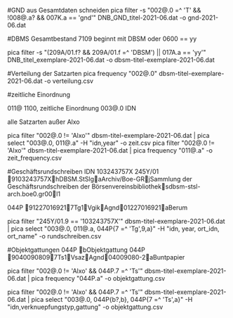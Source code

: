 #GND aus Gesamtdaten schneiden
pica filter -s "002@.0 =^ 'T' && \!008@.a? && 007K.a == 'gnd'" DNB_GND_titel-2021-06.dat -o gnd-2021-06.dat

#DBMS Gesamtbestand
7109 beginnt mit DBSM oder 0600 == yy

pica filter -s "(209A/01.f? && 209A/01.f =^ 'DBSM') || 017A.a == 'yy'" DNB_titel_exemplare-2021-06.dat -o dbsm-titel-exemplare-2021-06.dat

#Verteilung der Satzarten
pica frequency "002@.0" dbsm-titel-exemplare-2021-06.dat -o verteilung.csv



#zeitliche Einordnung

011@    1100, zeitliche Einordnung
003@.0  IDN

alle Satzarten außer Alxo

pica filter "002@.0 != 'Alxo'" dbsm-titel-exemplare-2021-06.dat | pica select "003@.0, 011@.a" -H "idn,year" -o zeit.csv
pica filter "002@.0 != 'Alxo'" dbsm-titel-exemplare-2021-06.dat | pica frequency "011@.a" -o zeit_frequency.csv

#Geschäftsrundschreiben
IDN 103243757X
245Y/01 9103243757XhDBSM.StSlgaArchiv/Boe-GRjSammlung der Geschäftsrundschreiben der Börsenvereinsbibliotheksdbsm-stsl-arch.boe0.gr00l1

044P 912270169217Tg1VgikAgnd01227016921aBerum

pica filter "245Y/01.9 == '103243757X'" dbsm-titel-exemplare-2021-06.dat | pica select "003@.0, 011@.a, 044P{7 =^ 'Tg',9,a}" -H "idn, year, ort_idn, ort_name" -o rundschreiben.csv

#Objektgattungen
044P bObjektgattung
044P 90400908097Ts1VsazAgnd04009080-2aBuntpapier

pica filter "002@.0 != 'Alxo' && 044P.7 =^ 'Ts'" dbsm-titel-exemplare-2021-06.dat | pica frequency "044P.a" -o objektgattung.csv

pica filter "002@.0 != 'Alxo' && 044P.7 =^ 'Ts'" dbsm-titel-exemplare-2021-06.dat | pica select "003@.0, 044P{b?,b}, 044P{7 =^ 'Ts',a}" -H "idn,verknuepfungstyp,gattung" -o objektgattung.csv
